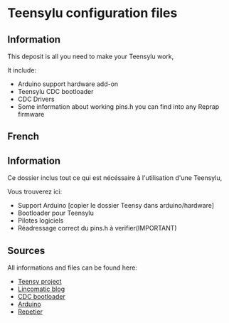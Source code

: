 Teensylu configuration files
========

Information
-------------------------
This deposit is all you need to make your Teensylu work,

It include:
* Arduino support hardware add-on
* Teensylu CDC bootloader
* CDC Drivers
* Some information about working pins.h you can find into any Reprap firmware





French
-------------------------

Information
-------------------------
Ce dossier inclus tout ce qui est nécéssaire à l'utilisation d'une Teensylu,

Vous trouverez ici:
* Support Arduino [copier le dossier Teensy dans arduino/hardware]
* Bootloader pour Teensylu
* Pilotes logiciels
* Réadressage correct du pins.h à verifier(IMPORTANT)

Sources
-------------------------
All informations and files can be found here:
* [Teensy project](http://pjrc.com/)
* [Lincomatic blog](http://blog.lincomatic.com/?p=548)
* [CDC bootloader](https://github.com/sparkfun/32U4_Breakout_Board/tree/master/Bootloaders/CDC)
* [Arduino](http://www.arduino.cc/)
* [Repetier](http://www.repetier.com/)
